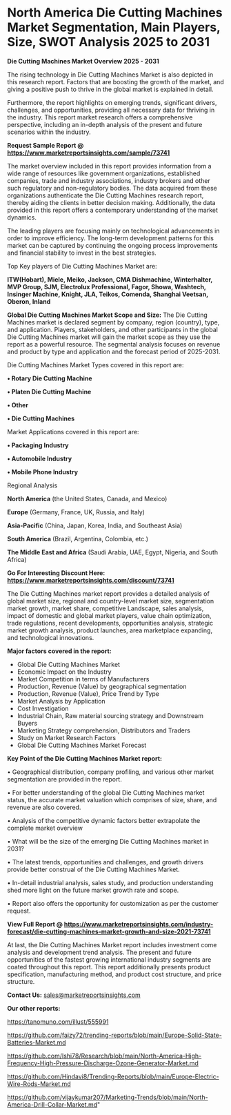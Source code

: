 # North America Die Cutting Machines Market Segmentation, Main Players, Size, SWOT Analysis 2025 to 2031

<Strong> Die Cutting Machines Market Overview 2025 - 2031</strong>

The rising technology in Die Cutting Machines Market is also depicted in this research report. Factors that are boosting the growth of the market, and giving a positive push to thrive in the global market is explained in detail.

Furthermore, the report highlights on emerging trends, significant drivers, challenges, and opportunities, providing all necessary data for thriving in the industry. This report market research offers a comprehensive perspective, including an in-depth analysis of the present and future scenarios within the industry.

<strong>Request Sample Report @ <a href=https://www.marketreportsinsights.com/sample/73741>https://www.marketreportsinsights.com/sample/73741</a></strong>

The market overview included in this report provides information from a wide range of resources like government organizations, established companies, trade and industry associations, industry brokers and other such regulatory and non-regulatory bodies. The data acquired from these organizations authenticate the Die Cutting Machines research report, thereby aiding the clients in better decision making. Additionally, the data provided in this report offers a contemporary understanding of the market dynamics.

The leading players are focusing mainly on technological advancements in order to improve efficiency. The long-term development patterns for this market can be captured by continuing the ongoing process improvements and financial stability to invest in the best strategies.

Top Key players of Die Cutting Machines Market are:

<strong>ITW(Hobart), Miele, Meiko, Jackson, CMA Dishmachine, Winterhalter, MVP Group, SJM, Electrolux Professional, Fagor, Showa, Washtech, Insinger Machine, Knight, JLA, Teikos, Comenda, Shanghai Veetsan, Oberon, Inland</strong>

<strong><b>Global Die Cutting Machines Market Scope and Size:</b></strong>
The Die Cutting Machines market is declared segment by company, region (country), type, and application. Players, stakeholders, and other participants in the global Die Cutting Machines market will gain the market scope as they use the report as a powerful resource. The segmental analysis focuses on revenue and product by type and application and the forecast period of 2025-2031.

Die Cutting Machines Market Types covered in this report are:

<strong>• Rotary Die Cutting Machine

• Platen Die Cutting Machine

• Other

• Die Cutting Machines</strong>

Market Applications covered in this report are:

<strong>• Packaging Industry

• Automobile Industry

• Mobile Phone Industry</strong> 

Regional Analysis

<strong>North America</strong> (the United States, Canada, and Mexico)

<strong>Europe</strong> (Germany, France, UK, Russia, and Italy)

<strong>Asia-Pacific</strong> (China, Japan, Korea, India, and Southeast Asia)

<strong>South America</strong> (Brazil, Argentina, Colombia, etc.)

<strong>The Middle East and Africa</strong> (Saudi Arabia, UAE, Egypt, Nigeria, and South Africa)

<strong>Go For Interesting Discount Here: <a href=https://www.marketreportsinsights.com/discount/73741>https://www.marketreportsinsights.com/discount/73741</a></strong>

The Die Cutting Machines market report provides a detailed analysis of global market size, regional and country-level market size, segmentation market growth, market share, competitive Landscape, sales analysis, impact of domestic and global market players, value chain optimization, trade regulations, recent developments, opportunities analysis, strategic market growth analysis, product launches, area marketplace expanding, and technological innovations.

<strong><b>Major factors covered in the report:</b></strong>
<ul>
  <li>Global Die Cutting Machines Market </li>
  <li>Economic Impact on the Industry</li>
  <li>Market Competition in terms of Manufacturers</li>
  <li>Production, Revenue (Value) by geographical segmentation</li>
  <li>Production, Revenue (Value), Price Trend by Type</li>
  <li>Market Analysis by Application</li>
  <li>Cost Investigation</li>
  <li>Industrial Chain, Raw material sourcing strategy and Downstream Buyers</li>
  <li>Marketing Strategy comprehension, Distributors and Traders</li>
  <li>Study on Market Research Factors</li>
  <li>Global Die Cutting Machines Market Forecast</li>
</ul>

<strong><b>Key Point of the Die Cutting Machines Market report:</b></strong>

• Geographical distribution, company profiling, and various other market segmentation are provided in the report.

• For better understanding of the global Die Cutting Machines market status, the accurate market valuation which comprises of size, share, and revenue are also covered.

• Analysis of the competitive dynamic factors better extrapolate the complete market overview

• What will be the size of the emerging Die Cutting Machines market in 2031?

• The latest trends, opportunities and challenges, and growth drivers provide better construal of the Die Cutting Machines Market.

• In-detail industrial analysis, sales study, and production understanding shed more light on the future market growth rate and scope.

• Report also offers the opportunity for customization as per the customer request.

<strong><b>View Full Report @ <a href=https://www.marketreportsinsights.com/industry-forecast/die-cutting-machines-market-growth-and-size-2021-73741>https://www.marketreportsinsights.com/industry-forecast/die-cutting-machines-market-growth-and-size-2021-73741</a></b></strong>


At last, the Die Cutting Machines Market report includes investment come analysis and development trend analysis. The present and future opportunities of the fastest growing international industry segments are coated throughout this report. This report additionally presents product specification, manufacturing method, and product cost structure, and price structure.

<strong>Contact Us:</strong>
sales@marketreportsinsights.com

<strong>Our other reports:</strong>

<a href=https://tanomuno.com/illust/555991>https://tanomuno.com/illust/555991</a>

<a href=https://github.com/faizy72/trending-reports/blob/main/Europe-Solid-State-Batteries-Market.md>https://github.com/faizy72/trending-reports/blob/main/Europe-Solid-State-Batteries-Market.md</a>

<a href=https://github.com/Ishi78/Research/blob/main/North-America-High-Frequency-High-Pressure-Discharge-Ozone-Generator-Market.md>https://github.com/Ishi78/Research/blob/main/North-America-High-Frequency-High-Pressure-Discharge-Ozone-Generator-Market.md</a>

<a href=https://github.com/Hindavi8/Trending-Reports/blob/main/Europe-Electric-Wire-Rods-Market.md>https://github.com/Hindavi8/Trending-Reports/blob/main/Europe-Electric-Wire-Rods-Market.md</a>

<a href=https://github.com/vijaykumar207/Marketing-Trends/blob/main/North-America-Drill-Collar-Market.md>https://github.com/vijaykumar207/Marketing-Trends/blob/main/North-America-Drill-Collar-Market.md</a>"
